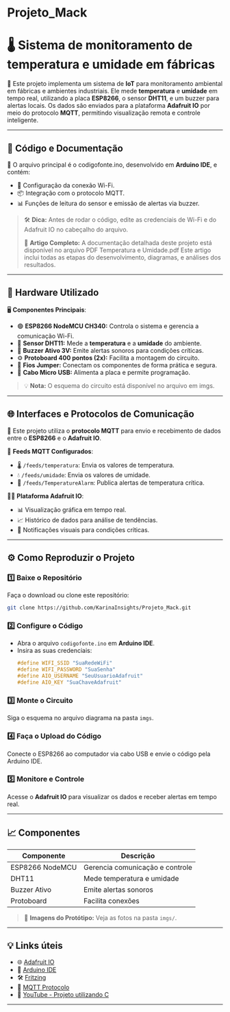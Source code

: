 # Projeto_Mack

# **🌡️ Sistema de monitoramento de temperatura e umidade em fábricas**

🔧 Este projeto implementa um sistema de **IoT** para monitoramento ambiental em fábricas e ambientes industriais. Ele mede **temperatura** e **umidade** em tempo real, utilizando a placa **ESP8266**, o sensor **DHT11**, e um buzzer para alertas locais. Os dados são enviados para a plataforma **Adafruit IO** por meio do protocolo **MQTT**, permitindo visualização remota e controle inteligente.

---

## **📂 Código e Documentação**

📜 O arquivo principal é o codigofonte.ino, desenvolvido em **Arduino IDE**, e contém:
- 📡 Configuração da conexão Wi-Fi.
- 📦 Integração com o protocolo MQTT.
- 📊 Funções de leitura do sensor e emissão de alertas via buzzer.

> 🛠️ **Dica:** Antes de rodar o código, edite as credenciais de Wi-Fi e do Adafruit IO no cabeçalho do arquivo.
>
> 📄 **Artigo Completo:** A documentação detalhada deste projeto está disponível no arquivo PDF Temperatura e Umidade.pdf Este artigo inclui todas as etapas do desenvolvimento, diagramas, e análises dos resultados.

---

## **🔌 Hardware Utilizado**

🖥️ **Componentes Principais**:
- 🟢 **ESP8266 NodeMCU CH340:** Controla o sistema e gerencia a comunicação Wi-Fi.
- 🔵 **Sensor DHT11:** Mede a **temperatura** e a **umidade** do ambiente.
- 🔴 **Buzzer Ativo 3V:** Emite alertas sonoros para condições críticas.
- ⚙️ **Protoboard 400 pontos (2x):** Facilita a montagem do circuito.
- 🔌 **Fios Jumper:** Conectam os componentes de forma prática e segura.
- 🔗 **Cabo Micro USB:** Alimenta a placa e permite programação.

> 💡 **Nota:** O esquema do circuito está disponível no arquivo em imgs.

---

## **🌐 Interfaces e Protocolos de Comunicação**

💬 Este projeto utiliza o **protocolo MQTT** para envio e recebimento de dados entre o **ESP8266** e o **Adafruit IO**.

🔗 **Feeds MQTT Configurados**:
- 🌡️ `/feeds/temperatura`: Envia os valores de temperatura.
- 💧 `/feeds/umidade`: Envia os valores de umidade.
- 🚨 `/feeds/TemperatureAlarm`: Publica alertas de temperatura crítica.

👨‍💻 **Plataforma Adafruit IO**:
- 📊 Visualização gráfica em tempo real.
- 📈 Histórico de dados para análise de tendências.
- 🔔 Notificações visuais para condições críticas.

---

## **⚙️ Como Reproduzir o Projeto**

### **1️⃣ Baixe o Repositório**
Faça o download ou clone este repositório:
```bash
git clone https://github.com/KarinaInsights/Projeto_Mack.git
```

### **2️⃣ Configure o Código**
- Abra o arquivo `codigofonte.ino` em **Arduino IDE**.
- Insira as suas credenciais:
  ```cpp
  #define WIFI_SSID "SuaRedeWiFi"
  #define WIFI_PASSWORD "SuaSenha"
  #define AIO_USERNAME "SeuUsuarioAdafruit"
  #define AIO_KEY "SuaChaveAdafruit"
  ```

### **3️⃣ Monte o Circuito**
Siga o esquema no arquivo diagrama na pasta `imgs`.

### **4️⃣ Faça o Upload do Código**
Conecte o ESP8266 ao computador via cabo USB e envie o código pela Arduino IDE.

### **5️⃣ Monitore e Controle**
Acesse o **Adafruit IO** para visualizar os dados e receber alertas em tempo real.

---

## **📈 Componentes**

| Componente        | Descrição                      |
|--------------------|--------------------------------|
| ESP8266 NodeMCU    | Gerencia comunicação e controle |
| DHT11             | Mede temperatura e umidade     |
| Buzzer Ativo       | Emite alertas sonoros          |
| Protoboard         | Facilita conexões              |

> 📸 **Imagens do Protótipo:** Veja as fotos na pasta `imgs/`.

---

## **💡 Links úteis**

- 🌐 [Adafruit IO](https://www.adafruit.com/)
- 📄 [Arduino IDE](https://docs.arduino.cc/software/ide/)
- 🛠️ [Fritzing](https://fritzing.org/)
- 📘 [MQTT Protocolo](https://aws.amazon.com/pt/what-is/mqtt/)
- 🎥 [YouTube - Projeto utilizando C](https://www.youtube.com/watch?v=01j5eJVQ6os&list=PLqseg0xtT4cFM_cj9qFOchPr6M3wZNHdB)

---
